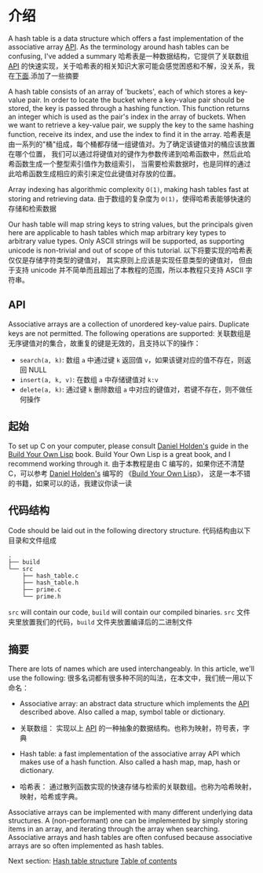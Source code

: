 # 介绍

A hash table is a data structure which offers a fast implementation of the
associative array [API](#api). As the terminology around hash tables can be
confusing, I've added a summary 
哈希表是一种数据结构，它提供了关联数组 [API](#api) 的快速实现，关于哈希表的相关知识大家可能会感觉困惑和不解，没关系，我在[下面](#摘要).添加了一些摘要

A hash table consists of an array of 'buckets', each of which stores a key-value
pair. In order to locate the bucket where a key-value pair should be stored, the
key is passed through a hashing function. This function returns an integer which
is used as the pair's index in the array of buckets. When we want to retrieve a
key-value pair, we supply the key to the same hashing function, receive its
index, and use the index to find it in the array.
哈希表是由一系列的"桶"组成，每个桶都存储一组键值对。为了确定该键值对的桶应该放置在哪个位置，
我们可以通过将键值对的键作为参数传递到哈希函数中，然后此哈希函数生成一个整型索引值作为数组索引，
当需要检索数据时，也是同样的通过此哈希函数生成相应的索引来定位此键值对存放的位置。

Array indexing has algorithmic complexity `O(1)`, making hash tables fast at
storing and retrieving data.
由于数组的复杂度为 `O(1)`，使得哈希表能够快速的存储和检索数据

Our hash table will map string keys to string values, but the principals
given here are applicable to hash tables which map arbitrary key types to
arbitrary value types. Only ASCII strings will be supported, as supporting
unicode is non-trivial and out of scope of this tutorial.
以下将要实现的哈希表仅仅是存储字符类型的键值对， 其实原则上应该是实现任意类型的键值对，
但由于支持 unicode 并不简单而且超出了本教程的范围，所以本教程只支持 ASCII 字符串。

## API

Associative arrays are a collection of unordered key-value pairs. Duplicate keys
are not permitted. The following operations are supported:
关联数组是无序键值对的集合，故重复的键是无效的，且支持以下的操作：

- `search(a, k)`: 数组 `a` 中通过键 `k` 返回值 `v`，如果该键对应的值不存在，则返回 NULL
- `insert(a, k, v)`: 在数组 `a` 中存储键值对 `k:v`
- `delete(a, k)`: 通过键 `k` 删除数组 `a` 中对应的键值对，若键不存在，则不做任何操作

## 起始

To set up C on your computer, please consult [Daniel Holden's](@orangeduck)
guide in the [Build Your Own
Lisp](http://www.buildyourownlisp.com/chapter2_installation) book.  Build Your
Own Lisp is a great book, and I recommend working through it.
由于本教程是由 C 编写的，如果你还不清楚 C，可以参考 [Daniel Holden's](@orangeduck) 编写的
《[Build Your Own Lisp](http://www.buildyourownlisp.com/chapter2_installation)》，
这是一本不错的书籍，如果可以的话，我建议你读一读

## 代码结构

Code should be laid out in the following directory structure.
代码结构由以下目录和文件组成

```
.
├── build
└── src
    ├── hash_table.c
    ├── hash_table.h
    ├── prime.c
    └── prime.h
```

`src` will contain our code, `build` will contain our compiled binaries.
`src` 文件夹里放置我们的代码，`build` 文件夹放置编译后的二进制文件

## 摘要

There are lots of names which are used interchangeably. In this article, we'll
use the following:
很多名词都有很多种不同的叫法，在本文中，我们统一用以下命名：

- Associative array: an abstract data structure which implements the
  [API](#api) described above. Also called a map, symbol table or
  dictionary.
- 关联数组： 实现以上 [API](#api) 的一种抽象的数据结构。也称为映射，符号表，字典

- Hash table: a fast implementation of the associative array API which makes
  use of a hash function. Also called a hash map, map, hash or
  dictionary.
- 哈希表： 通过散列函数实现的快速存储与检索的关联数组。也称为哈希映射，映射，哈希或字典。

Associative arrays can be implemented with many different underlying data
structures. A (non-performant) one can be implemented by simply storing items in
an array, and iterating through the array when searching. Associative arrays and
hash tables are often confused because associative arrays are so often
implemented as hash tables.

Next section: [Hash table structure](/02-hash-table)
[Table of contents](https://github.com/jamesroutley/write-a-hash-table#contents)

